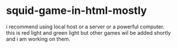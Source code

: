 # squid-game-in-html-mostly
<p>i recommend using local host or a server or a powerful computer.<br>this is red light and green light but other games wil be added shortly<br>and i am working on them.
